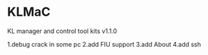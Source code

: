 # KLMaC
KL manager and control tool kits v1.1.0

1.debug crack in some pc
2.add FIU support
3.add About
4.add ssh
